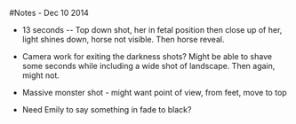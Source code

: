 #Notes - Dec 10 2014

- 13 seconds -- Top down shot, her in fetal position
then close up of her, light shines down, horse not visible.
Then horse reveal. 

- Camera work for exiting the darkness shots?
  Might be able to shave some seconds while including a wide shot of landscape.
  Then again, might not.

- Massive monster shot - might want point of view, from feet, move to top

- Need Emily to say something in fade to black? 



